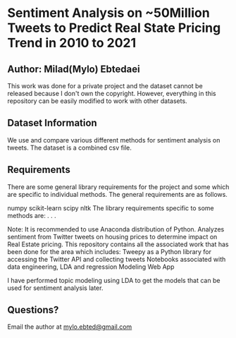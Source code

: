 # Sentiment Analysis on ~50Million Tweets to Predict Real State Pricing Trend in 2010 to 2021
## Author: Milad(Mylo) Ebtedaei

This work was done for a private project and the dataset cannot be released because I don't own the copyright. However, everything in this repository can be easily modified to work with other datasets.

## Dataset Information
We use and compare various different methods for sentiment analysis on tweets. The dataset is a combined csv file. 

## Requirements
There are some general library requirements for the project and some which are specific to individual methods. The general requirements are as follows.

numpy
scikit-learn
scipy
nltk
The library requirements specific to some methods are:
.
.
.


Note: It is recommended to use Anaconda distribution of Python.
Analyzes sentiment from Twitter tweets on housing prices to determine impact on Real Estate pricing.
This repository contains all the associated work that has been done for the area which includes:
Tweepy as a Python library for accessing the Twitter API and collecting tweets
Notebooks associated with data engineering, LDA and regression Modeling
Web App

I have performed topic modeling using LDA to get the models that can be used for sentiment analysis later.
## Questions?
Email the author at mylo.ebted@gmail.com

